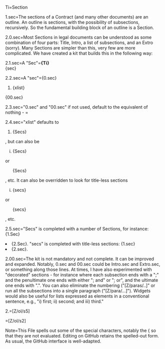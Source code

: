 Ti=Section

1.sec=The sections of a Contract (and many other documents) are an outline.  An outline is sections, with the possibility of subsections, recursively.  So the fundamental building block of an outline is a Section.

2.0.sec=Most Sections in legal documents can be understood as some combination of four parts: Title, Intro, a list of subsections, and an Extro (sorry).  Many Sections are simpler than this, very few are more complicated.  We have created a kit that builds this in the following way:

2.1.sec=A "Sec"=<b>{Ti}</b><br>{sec}

2.2.sec=A "sec"={0.sec}<ol><li>{xlist}</ol>{00.sec}

2.3.sec="0.sec" and "00.sec" if not used, default to the equivalent of nothing - =</i>

2.4.sec="xlist" defaults to <ol><li>{Secs}</ol>, but can also be <ol type="i"><li>{Secs}</ol> or <ul type="none"><li>{Secs}</ul>, etc.  It can also be overridden to look for title-less sections <ol type="i"><li>{secs}</ol> or <ul type="none"><li>{secs}</ul>, etc.

2.5.sec="Secs" is completed with a number of Sections, for instance: {1.Sec}<li>{2.Sec}. "secs" is completed with title-less sections:  {1.sec}<li>{2.sec}.

2.00.sec=The kit is not mandatory and not complete.  It can be improved and expanded.  Notably, 0.sec and 00.sec could be Intro.sec and Extro.sec, or something along those lines.  At times, I have also experimented with "decorated" sections - for instance where each subsection ends with a ";" and the penultimate one ends with either "; and" or "; or", and the ultimate one ends with ".".  You can also eliminate the numbering ("[Z/paras/..]" or run all the subsections into a single paragraph ("[Z/para/...]").  Widgets would also be useful for lists expressed as elements in a conventional sentence, e.g., "i) first; ii) second; and iii) third."

2.=[Z/ol/s5] 

=[Z/ol/s2]

Note=This File spells out some of the special characters, notably the { so that they are not evaluated.  Editing on GitHub retains the spelled-out form.  As usual, the GitHub interface is well-adapted. 
